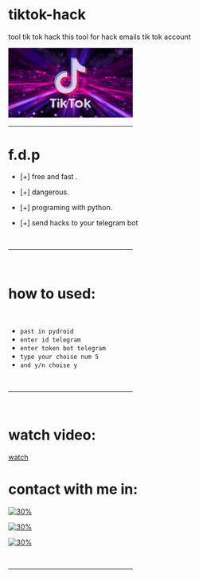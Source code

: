 # tiktok-hack

tool tik tok hack
this tool for hack emails tik tok account

<img src="https://raw.githubusercontent.com/IRAQ-hacker/tiktok-hack/main/gif/file_1608207640.gif" width="250">

<BR>
<HR WIDTH="250">

# f.d.p

- [+] free and fast .

- [+] dangerous. 

- [+] programing with python. 
- [+] send hacks to your telegram bot
<BR>
<HR WIDTH="250">
<BR>

# how to used:  
<BR>

* `past in pydroid` <BR>
* `enter id telegram` <BR>
* `enter token bot telegram ` <BR>
* `type your choise num 5 ` <BR>
* `and y/n choise y `<BR>
<BR>
<HR WIDTH="250">
<BR>
  
# watch video: 
<a HREF="https://www.youtube.com/embed/p8CRgPGDn2Q">watch</a>
  
#  contact with me in: 

[![30%](https://img.shields.io/badge/account%20-%20telegram-blue)](https://t.me/PYTHON_3x)

[![30%](https://img.shields.io/badge/account%20-%20instagram-orange)](https://instagram.com/rhp.2)

[![30%](https://img.shields.io/badge/account%20-%20youtube-hot)](https://youtube.com/channel/UCeiAvxp1ql4yfBtKUM7Lt8A)

<BR>
<HR WIDTH="250">
<BR>
